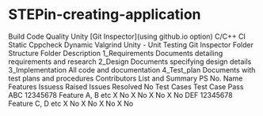 
# STEPin-creating-application

Build	Code Quality	Unity	[Git Inspector](using github.io option)
C/C++ CI	Static Cppcheck Dynamic Valgrind	Unity - Unit Testing	Git Inspector
Folder Structure
Folder	Description
1_Requirements	Documents detailing requirements and research
2_Design	Documents specifying design details
3_Implementation	All code and documentation
4_Test_plan	Documents with test plans and procedures
Contributors List and Summary
PS No.	Name	Features	Issuess Raised	Issues Resolved	No Test Cases	Test Case Pass
ABC	12345678	Feature A, B etc	X No	X No	X No	X No
DEF	12345678	Feature C, D etc	X No	X No	X No	X No

